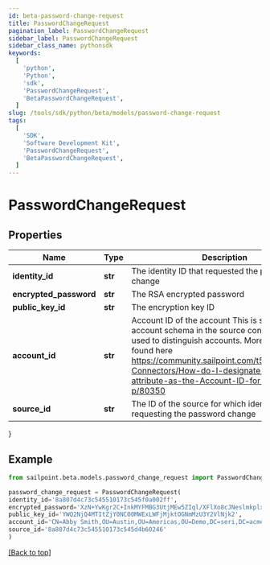 ```yaml
---
id: beta-password-change-request
title: PasswordChangeRequest
pagination_label: PasswordChangeRequest
sidebar_label: PasswordChangeRequest
sidebar_class_name: pythonsdk
keywords:
  [
    'python',
    'Python',
    'sdk',
    'PasswordChangeRequest',
    'BetaPasswordChangeRequest',
  ]
slug: /tools/sdk/python/beta/models/password-change-request
tags:
  [
    'SDK',
    'Software Development Kit',
    'PasswordChangeRequest',
    'BetaPasswordChangeRequest',
  ]
---
```


# PasswordChangeRequest

## Properties

| Name | Type | Description | Notes |
| --- | --- | --- | --- |
| **identity_id** | **str** | The identity ID that requested the password change | [optional] |
| **encrypted_password** | **str** | The RSA encrypted password | [optional] |
| **public_key_id** | **str** | The encryption key ID | [optional] |
| **account_id** | **str** | Account ID of the account This is specified per account schema in the source configuration. It is used to distinguish accounts. More info can be found here https://community.sailpoint.com/t5/IdentityNow-Connectors/How-do-I-designate-an-account-attribute-as-the-Account-ID-for-a/ta-p/80350 | [optional] |
| **source_id** | **str** | The ID of the source for which identity is requesting the password change | [optional] |

}

## Example

```python
from sailpoint.beta.models.password_change_request import PasswordChangeRequest

password_change_request = PasswordChangeRequest(
identity_id='8a807d4c73c545510173c545f0a002ff',
encrypted_password='XzN+YwKgr2C+InkMYFMBG3UtjMEw5ZIql/XFlXo8cJNeslmkplx6vn4kd4/43IF9STBk5RnzR6XmjpEO+FwHDoiBwYZAkAZK/Iswxk4OdybG6Y4MStJCOCiK8osKr35IMMSV/mbO4wAeltoCk7daTWzTGLiI6UaT5tf+F2EgdjJZ7YqM8W8r7aUWsm3p2Xt01Y46ZRx0QaM91QruiIx2rECFT2pUO0wr+7oQ77jypATyGWRtADsu3YcvCk/6U5MqCnXMzKBcRas7NnZdSL/d5H1GglVGz3VLPMaivG4/oL4chOMmFCRl/zVsGxZ9RhN8rxsRGFFKn+rhExTi+bax3A==',
public_key_id='YWQ2NjQ4MTItZjY0NC00MWExLWFjMjktOGNmMzU3Y2VlNjk2',
account_id='CN=Abby Smith,OU=Austin,OU=Americas,OU=Demo,DC=seri,DC=acme,DC=com',
source_id='8a807d4c73c545510173c545d4b60246'
)

```

[[Back to top]](#)
